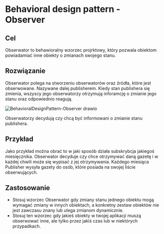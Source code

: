 <h1>Behavioral design pattern - Observer</h1>
<h2>Cel</h2>
Obserwator to behawioralny wzorzec projrktowy, który pozwala obiektom powiadamiać inne obiekty o zmianach swojego stanu.

<h2>Rozwiązanie</h2>
Obserwator polega na stworzeniu obserwatorów oraz źródła, które jest obserwowane. Nazywane dalej publisherem.
Kiedy stan publishera się zmienia, wszyscy jego obserwatorzy otrzymują inforamcję o zmianie jego stanu oraz odpowiednio reagują.

![BehavioralDesignPattern-Observer drawio](https://user-images.githubusercontent.com/17592328/214344364-2df3d2d5-5307-4c5d-b74d-da9f5cb1e9c3.svg)

Obserwatorzy decydują czy chcą być informowani o zmianie stanu publishera.

<h2>Przykład</h2>
Jako przykład można obrać to w jaki sposób działa subskrybcja jakiegoś miesięcznika. 
Obserwator decyduje czy chce otrzymywać daną gazetę i w każdej chwili może się wypisać z jej otrzymywania.
Każdego miesiąca Publisher wysyła gazety do osób, które posiada na swojej liście obserwujących.

<h2>Zastosowanie</h2>

- Stosuj wzorzec Obserwator gdy zmiany stanu jednego obiektu mogą wymagać zmiany w innych obiektach, a konkretny zestaw obiektów nie jest zawczasu znany lub ulega zmianom dynamicznie.
- Stosuj ten wzorzec gdy jakieś obiekty w twojej aplikacji muszą obserwować inne, ale tylko przez jakiś czas lub w niektórych przypadkach.

